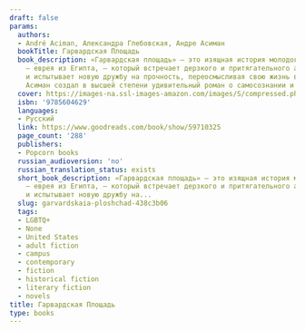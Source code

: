 ```yaml
---
draft: false
params:
  authors:
  - André Aciman, Александра Глебовская, Андре Асиман
  bookTitle: Гарвардская Площадь
  book_description: «Гарвардская площадь» — это изящная история молодого студента-иммигранта
    — еврея из Египта, — который встречает дерзкого и притягательного арабского таксиста
    и испытывает новую дружбу на прочность, переосмысливая свою жизнь в Америке. Андре
    Асиман создал в высшей степени удивительный роман о самосознании и цене ассимиляции.
  cover: https://images-na.ssl-images-amazon.com/images/S/compressed.photo.goodreads.com/books/1638035447i/59710325.jpg
  isbn: '9785604629'
  languages:
  - Русский
  link: https://www.goodreads.com/book/show/59710325
  page_count: '288'
  publishers:
  - Popcorn books
  russian_audioversion: 'no'
  russian_translation_status: exists
  short_book_description: «Гарвардская площадь» — это изящная история молодого студента-иммигранта
    — еврея из Египта, — который встречает дерзкого и притягательного арабского таксиста
    и испытывает новую дружбу на...
  slug: garvardskaia-ploshchad-438c3b06
  tags:
  - LGBTQ+
  - None
  - United States
  - adult fiction
  - campus
  - contemporary
  - fiction
  - historical fiction
  - literary fiction
  - novels
title: Гарвардская Площадь
type: books
---
```

